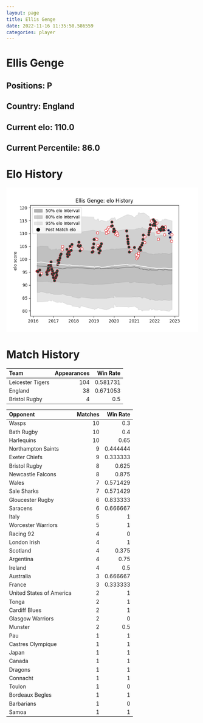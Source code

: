 ```yaml
---  
layout: page  
title: Ellis Genge  
date: 2022-11-16 11:35:50.586559  
categories: player  
---
```

# Ellis Genge

## Positions: P

## Country: England

## Current elo: 110.0

## Current Percentile: 86.0

# Elo History


![elo history](history_EllisGenge.png)
# Match History


| Team             |   Appearances |   Win Rate |
|:-----------------|--------------:|-----------:|
| Leicester Tigers |           104 |   0.581731 |
| England          |            38 |   0.671053 |
| Bristol Rugby    |             4 |   0.5      |

| Opponent                 |   Matches |   Win Rate |
|:-------------------------|----------:|-----------:|
| Wasps                    |        10 |   0.3      |
| Bath Rugby               |        10 |   0.4      |
| Harlequins               |        10 |   0.65     |
| Northampton Saints       |         9 |   0.444444 |
| Exeter Chiefs            |         9 |   0.333333 |
| Bristol Rugby            |         8 |   0.625    |
| Newcastle Falcons        |         8 |   0.875    |
| Wales                    |         7 |   0.571429 |
| Sale Sharks              |         7 |   0.571429 |
| Gloucester Rugby         |         6 |   0.833333 |
| Saracens                 |         6 |   0.666667 |
| Italy                    |         5 |   1        |
| Worcester Warriors       |         5 |   1        |
| Racing 92                |         4 |   0        |
| London Irish             |         4 |   1        |
| Scotland                 |         4 |   0.375    |
| Argentina                |         4 |   0.75     |
| Ireland                  |         4 |   0.5      |
| Australia                |         3 |   0.666667 |
| France                   |         3 |   0.333333 |
| United States of America |         2 |   1        |
| Tonga                    |         2 |   1        |
| Cardiff Blues            |         2 |   1        |
| Glasgow Warriors         |         2 |   0        |
| Munster                  |         2 |   0.5      |
| Pau                      |         1 |   1        |
| Castres Olympique        |         1 |   1        |
| Japan                    |         1 |   1        |
| Canada                   |         1 |   1        |
| Dragons                  |         1 |   1        |
| Connacht                 |         1 |   1        |
| Toulon                   |         1 |   0        |
| Bordeaux Begles          |         1 |   1        |
| Barbarians               |         1 |   0        |
| Samoa                    |         1 |   1        |
